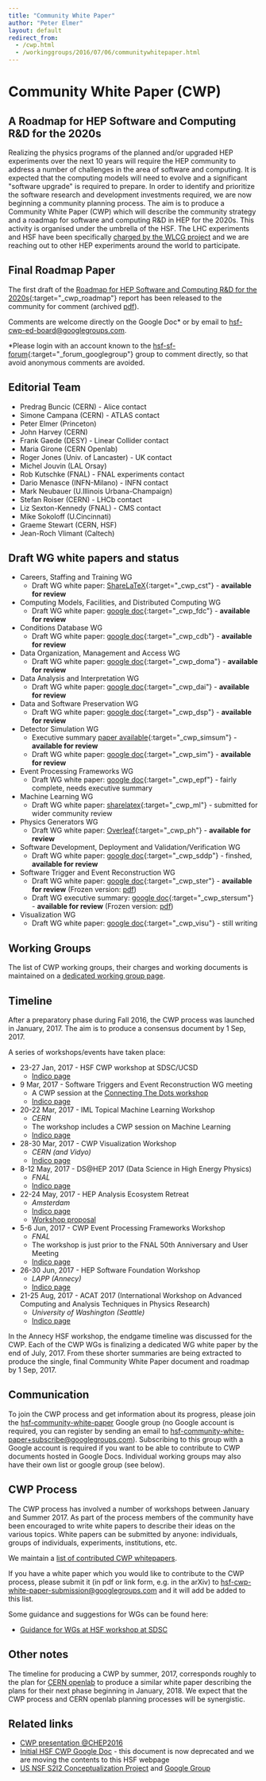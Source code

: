 ```yaml
---
title: "Community White Paper"
author: "Peter Elmer"
layout: default
redirect_from:
  - /cwp.html
  - /workinggroups/2016/07/06/communitywhitepaper.html
---
```


# Community White Paper (CWP) 

## A Roadmap for HEP Software and Computing R&D for the 2020s

Realizing the physics programs of the planned and/or upgraded HEP experiments 
over the next 10 years will require the HEP community to address a number of 
challenges in the area of software and computing. It is expected that
the computing models will need to evolve and a significant "software 
upgrade" is required to prepare.
In order to identify and prioritize the software research and development 
investments required, we are now beginning a community planning process. The 
aim
is to produce a Community White Paper 
(CWP) which will describe the community strategy and a roadmap for 
software and computing R&D in HEP for the 2020s. This activity is organised under 
the umbrella of the HSF. The LHC experiments and HSF have been 
specifically [charged by the WLCG project](/assets/CWP-Charge-HSF.pdf) and
we are reaching out to other HEP experiments around the world to participate.

## Final Roadmap Paper

The first draft of the [Roadmap for HEP Software and Computing R&D for the 2020s](https://docs.google.com/document/d/1rcPIJQc3LNAh5tjHKjfuq80StrMO5ksiLwhDlJzeg9U/edit?usp=sharing){:target="_cwp_roadmap"} 
report has been released to the community for comment (archived [pdf](/assets/HSF-Community-White-Paper-v0.1.pdf)).

Comments are welcome directly on the Google Doc* or by email to [hsf-cwp-ed-board@googlegroups.com](mailto:hsf-cwp-ed-board@googlegroups.com).

\*Please login with an account known to the [hsf-sf-forum](https://groups.google.com/forum/#!forum/hep-sf-forum){:target="_forum_googlegroup"} group to comment directly, so that avoid anonymous comments are avoided.

## Editorial Team

  * Predrag Buncic (CERN) - Alice contact
  * Simone Campana (CERN) - ATLAS contact
  * Peter Elmer (Princeton)
  * John Harvey (CERN)
  * Frank Gaede (DESY) - Linear Collider contact
  * Maria Girone (CERN Openlab)
  * Roger Jones (Univ. of Lancaster) - UK contact
  * Michel Jouvin (LAL Orsay)
  * Rob Kutschke (FNAL) - FNAL experiments contact
  * Dario Menasce (INFN-Milano) - INFN contact
  * Mark Neubauer (U.Illinois Urbana-Champaign)
  * Stefan Roiser (CERN) - LHCb contact
  * Liz Sexton-Kennedy (FNAL) - CMS contact
  * Mike Sokoloff (U.Cincinnati)
  * Graeme Stewart (CERN, HSF)
  * Jean-Roch Vlimant (Caltech)

## Draft WG white papers and status

  * Careers, Staffing and Training WG
    * Draft WG white paper: [ShareLaTeX](https://www.sharelatex.com/project/595500273c5204ff35dfdcf9){:target="_cwp_cst"} - **available for review**
  * Computing Models, Facilities, and Distributed Computing WG 
	* Draft WG white paper: [google doc](https://docs.google.com/document/d/1dm5vxejQrKZ19Y-pBLaqBcI_Z_yEN6S0N3Z4UonoTn8/edit?usp=sharing){:target="_cwp_fdc"} - **available for review**
  * Conditions Database WG
    * Draft WG white paper: [google doc](https://docs.google.com/document/d/1yTcw51TOc68DCZQ4AO7o1hBdkPbN5l52ysJgJXNnJl8/edit){:target="_cwp_cdb"} - **available for review**
  * Data Organization, Management and Access WG
    * Draft WG white paper: [google doc](https://docs.google.com/document/d/1_YKGs8waBidpS8akmjxEVjV00DThINbJAuVelzk2uHg/edit){:target="_cwp_doma"} - **available for review**
  * Data Analysis and Interpretation WG
    * Draft WG white paper: [google doc](https://docs.google.com/document/d/13ediEyaP1QGF-esZOXUH3SNShJFsqa2f6hVmEukJv_c/edit){:target="_cwp_dai"} - **available for review**
  * Data and Software Preservation WG
    * Draft WG white paper: [google doc](https://docs.google.com/document/d/17309oyniwK01qvJgDPrBsLw_-jqRgvkvWZi5lLmQISI/edit){:target="_cwp_dsp"} - **available for review**
  * Detector Simulation WG
	* Executive summary [paper available](https://docs.google.com/document/d/15dyg1H5FMkbAWJf8WC6cXa6X62L1Q9AXLJuRGD-FR00/edit?usp=sharing){:target="_cwp_simsum"} - **available for review**
	* Draft WG white paper: [google doc](https://docs.google.com/document/d/1Qm8btmDti1dcu5G2FMez3J6FLyzv0k6fag0clD25JSo/edit?ts=5977c5fc){:target="_cwp_sim"} - **available for review**
  * Event Processing Frameworks WG 
    * Draft WG white paper: [google doc](https://docs.google.com/document/d/14NMDpzlIKaR_L3dhdRKh3mswA008ahuNxwTs7hiNlBc/edit#heading=h.4mvar3ml92e7){:target="_cwp_epf"} - fairly complete, needs executive summary
  * Machine Learning WG
    * Draft WG white paper: [sharelatex](https://www.sharelatex.com/project/593a919f0f690d906afbfc76){:target="_cwp_ml"} - submitted for wider community review
  * Physics Generators WG
    * Draft WG white paper: [Overleaf](https://www.overleaf.com/read/wyyybnvxyfyn){:target="_cwp_ph"} - **available for review**  
  * Software Development, Deployment and Validation/Verification WG
    * Draft WG white paper: [google doc](https://docs.google.com/document/d/1EtvAda2bZw5AHjhcqK-2T7bDlvznypZIWL-Bw3X6BWQ/edit?usp=sharing){:target="_cwp_sddp"} - finshed, **available for review**
  * Software Trigger and Event Reconstruction WG
    * Draft WG white paper: [google doc](https://docs.google.com/document/d/1QRO8RA488fwfSg5CSjmvm16-pZpGApSA0l666g_mS_0/edit#){:target="_cwp_ster"} - **available for review** (Frozen version: [pdf](https://drive.google.com/open?id=0B8p0qzoMmbwbRFF4RmFtamlCaWs))
    * Draft WG executive summary: [google doc](https://docs.google.com/document/d/1f1rOFwqRh7FhSB2VXf5hM14r5wHdkIXo3AdBcYkC1qk){:target="_cwp_stersum"} - **available for review** (Frozen version: [pdf](https://drive.google.com/file/d/0B8p0qzoMmbwbdGRZV0lTUDZHZ3c/view?usp=sharing))   
  * Visualization WG
    * Draft WG white paper: [google doc](https://docs.google.com/document/d/1dtE2DEdYCWzPaEy_twgSCFdmGxphXMjMcOV0yjI4AKc/edit#heading=h.aywciqdbmlzq){:target="_cwp_visu"} - still writing

## Working Groups

  The list of CWP working groups, their charges and working documents is maintained on a [dedicated working group page](/cwp/cwp-working-groups.html).

## Timeline

After a preparatory phase during Fall 2016, the CWP process was launched in January, 2017. The aim is to produce a consensus document by 1 Sep, 2017.

A series of workshops/events have taken place:

  * 23-27 Jan, 2017 - HSF CWP workshop at SDSC/UCSD
    * [Indico page](http://indico.cern.ch/event/570249/)
  * 9 Mar, 2017 - Software Triggers and Event Reconstruction WG meeting
    * A CWP session at the [Connecting The Dots workshop](https://ctdwit2017.lal.in2p3.fr)
    * [Indico page](https://indico.cern.ch/event/614111/)
  * 20-22 Mar, 2017 - IML Topical Machine Learning Workshop
    * *CERN*
    * The workshop includes a CWP session on Machine Learning
    * [Indico page](https://indico.cern.ch/event/595059)
  * 28-30 Mar, 2017 - CWP Visualization Workshop
    * *CERN (and Vidyo)*
    * [Indico page](https://indico.cern.ch/event/617054/)
  * 8-12 May, 2017 - DS@HEP 2017 (Data Science in High Energy Physics)
    * *FNAL*
    * [Indico page](https://indico.fnal.gov/conferenceDisplay.py?confId=13497)
  * 22-24 May, 2017 - HEP Analysis Ecosystem Retreat
    * *Amsterdam*
    * [Indico page](http://indico.cern.ch/event/613842/)
    * [Workshop proposal](https://docs.google.com/document/d/1aAGCj_y9in_I-c9yYJ-XX3Qurf0PXH4tFoYmvuCY5tk/edit#heading=h.9h0v0hyue6zf)
  * 5-6 Jun, 2017 - CWP Event Processing Frameworks Workshop
    * *FNAL*
    * The workshop is just prior to the FNAL 50th Anniversary and User Meeting
    * [Indico page](https://indico.fnal.gov/conferenceDisplay.py?confId=14186)
  * 26-30 Jun, 2017 - HEP Software Foundation Workshop
    * *LAPP (Annecy)*
    * [Indico page](https://indico.cern.ch/event/613093/)
  * 21-25 Aug, 2017 - ACAT 2017 (International Workshop on Advanced Computing and Analysis Techniques in Physics Research)
    * *University of Washington (Seattle)*
    * [Indico page](https://indico.cern.ch/event/567550/)

In the Annecy HSF workshop, the endgame timeline was discussed for the CWP.
Each of the CWP WGs is finalizing a dedicated WG white paper by the end
of July, 2017. From these shorter summaries are being extracted to produce 
the single, final Community White Paper document and roadmap by 1 Sep, 2017.

## Communication

To join the CWP process and get information about its progress, please join the [hsf-community-white-paper](https://groups.google.com/forum/#!forum/hsf-community-white-paper) Google group (no Google account is required, you can register by sending an email to [hsf-community-white-paper+subscribe@googlegroups.com](mailto:hsf-community-white-paper+subscribe@googlegroups.com)). Subscribing to this group with a Google account is required if you want to be able to contribute to CWP documents hosted in Google Docs. Individual working groups may also have their own list or google group (see below).

## CWP Process

The CWP process has involved a number of workshops between January and Summer 2017. As part of the process members of the community have been encouraged to write white papers to describe their ideas on the various topics. White papers can be submitted by anyone: individuals, groups of individuals, experiments, institutions, etc.

We maintain a [list of contributed CWP whitepapers](http://hepsoftwarefoundation.org/cwp-whitepapers.html).

If you have a white paper which you would like to contribute to the CWP process, please submit it (in pdf or link form, e.g. in the arXiv) to hsf-cwp-white-paper-submission@googlegroups.com and it will add be added to this list.

Some guidance and suggestions for WGs can be found here:

  * [Guidance for WGs at HSF workshop at SDSC](http://hepsoftwarefoundation.org/cwp/cwp-wg-guidance-sdsc.html)

## Other notes

The timeline for producing a CWP by summer, 2017, corresponds roughly to
the plan for [CERN openlab](http://openlab.cern/) to produce a similar white paper describing the plans for their next phase beginning in January, 2018. We expect that the CWP process and CERN openlab planning processes will be synergistic.

## Related links

- [CWP presentation @CHEP2016](https://indico.cern.ch/event/505613/contributions/2323238/attachments/1352966/2043354/20161011-chep-cwp-plenary.pdf)
- [Initial HSF CWP Google Doc](https://docs.google.com/document/d/140HEAxD0u_XAUKYrCR3SahxyHxFfJ_YOFJpsNubMiC8/edit) - this document is now deprecated and we are moving the contents to this HSF webpage 
- [US NSF S2I2 Conceptualization Project](http://s2i2-hep.org/) and [Google Group](https://groups.google.com/forum/#!forum/s2i2-hep)

 
